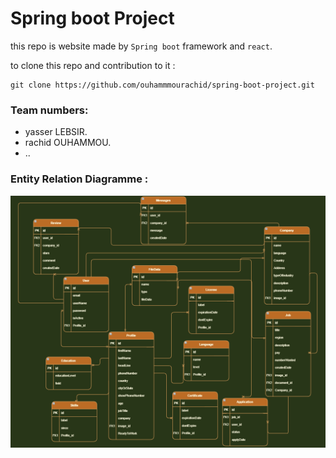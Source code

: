 # Spring boot Project

this repo is website made by `Spring boot` framework and `react`.

to clone this repo and contribution to it :
```
git clone https://github.com/ouhammmourachid/spring-boot-project.git
```
### Team numbers:
* yasser LEBSIR.
* rachid OUHAMMOU.
* ..

### Entity Relation Diagramme :
![Entity Relation Diagramme](/assets/Entity-Relation-Diagramme.png)